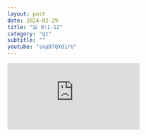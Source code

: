 ```yaml
---
layout: post
date: 2024-02-29
title: "요 9:1-12"
category: "qt"
subtitle: ""
youtube: "sxp97QXd1rU"
---
```


<div class="youtube margin-large">
    <iframe src="https://www.youtube.com/embed/sxp97QXd1rU" title="YouTube video player" frameborder="0" allow="accelerometer; autoplay; clipboard-write; encrypted-media; gyroscope; picture-in-picture; web-share" allowfullscreen></iframe>
</div>

